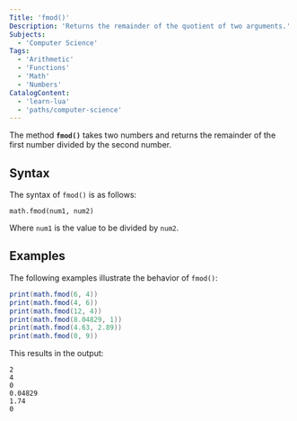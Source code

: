 ```yaml
---
Title: 'fmod()'
Description: 'Returns the remainder of the quotient of two arguments.'
Subjects:
  - 'Computer Science'
Tags:
  - 'Arithmetic'
  - 'Functions'
  - 'Math'
  - 'Numbers'
CatalogContent:
  - 'learn-lua'
  - 'paths/computer-science'
---
```


The method **`fmod()`** takes two numbers and returns the remainder of the first number divided by the second number.

## Syntax

The syntax of `fmod()` is as follows:

```pseudo
math.fmod(num1, num2)
```

Where `num1` is the value to be divided by `num2`.

## Examples

The following examples illustrate the behavior of `fmod()`:

```lua
print(math.fmod(6, 4))
print(math.fmod(4, 6))
print(math.fmod(12, 4))
print(math.fmod(8.04829, 1))
print(math.fmod(4.63, 2.89))
print(math.fmod(0, 9))
```

This results in the output:

```shell
2
4
0
0.04829
1.74
0
```
